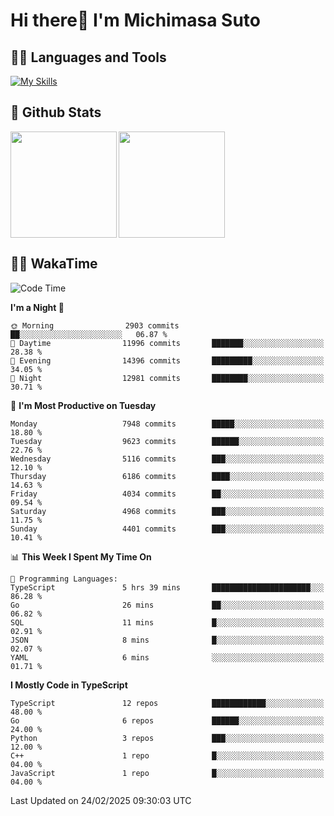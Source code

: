# Hi there👋 I'm Michimasa Suto

## 🧑‍💻 Languages and Tools
[![My Skills](https://skillicons.dev/icons?i=ts,nextjs,react,vue,python,go,aws,docker,nodejs,redux,solidity,firebase,gcp,js,bootstrap,tailwind,materialui,html,css,wordpress,xd,figma,raspberrypi,arduino)](https://skillicons.dev)

<!--
**Suto-Michimasa/Suto-Michimasa** is a ✨ _special_ ✨ repository because its `README.md` (this file) appears on your GitHub profile.

Here are some ideas to get you started:

- 🔭 I’m currently working on ...
- 🌱 I’m currently learning ...
- 👯 I’m looking to collaborate on ...
- 🤔 I’m looking for help with ...
- 💬 Ask me about ...
- 📫 How to reach me: ...
- 😄 Pronouns: ...
- ⚡ Fun fact: ...
-->
## 💎 Github Stats

<div>
  <img height="170" align="left" src="https://github-readme-stats.vercel.app/api?username=Suto-michimasa&count_private=true&show_icons=true&theme=dark" />
  <img height="170" src="https://github-readme-stats.vercel.app/api/top-langs/?username=Suto-michimasa&langs_count=8&layout=compact&theme=dark" />
</div>

<!-- ## 🏆 GitHub Profile Trophy

<img width="800" src="https://github-profile-trophy.vercel.app/?username=Suto-michimasa&theme=onedark&no-frame=true"/>
 -->

## 🧑‍💻 WakaTime
<!--START_SECTION:waka-->
![Code Time](http://img.shields.io/badge/Code%20Time-622%20hrs%2056%20mins-blue)

**I'm a Night 🦉** 

```text
🌞 Morning                2903 commits        ██░░░░░░░░░░░░░░░░░░░░░░░   06.87 % 
🌆 Daytime                11996 commits       ███████░░░░░░░░░░░░░░░░░░   28.38 % 
🌃 Evening                14396 commits       █████████░░░░░░░░░░░░░░░░   34.05 % 
🌙 Night                  12981 commits       ████████░░░░░░░░░░░░░░░░░   30.71 % 
```
📅 **I'm Most Productive on Tuesday** 

```text
Monday                   7948 commits        █████░░░░░░░░░░░░░░░░░░░░   18.80 % 
Tuesday                  9623 commits        ██████░░░░░░░░░░░░░░░░░░░   22.76 % 
Wednesday                5116 commits        ███░░░░░░░░░░░░░░░░░░░░░░   12.10 % 
Thursday                 6186 commits        ████░░░░░░░░░░░░░░░░░░░░░   14.63 % 
Friday                   4034 commits        ██░░░░░░░░░░░░░░░░░░░░░░░   09.54 % 
Saturday                 4968 commits        ███░░░░░░░░░░░░░░░░░░░░░░   11.75 % 
Sunday                   4401 commits        ███░░░░░░░░░░░░░░░░░░░░░░   10.41 % 
```


📊 **This Week I Spent My Time On** 

```text
💬 Programming Languages: 
TypeScript               5 hrs 39 mins       ██████████████████████░░░   86.28 % 
Go                       26 mins             ██░░░░░░░░░░░░░░░░░░░░░░░   06.82 % 
SQL                      11 mins             █░░░░░░░░░░░░░░░░░░░░░░░░   02.91 % 
JSON                     8 mins              █░░░░░░░░░░░░░░░░░░░░░░░░   02.07 % 
YAML                     6 mins              ░░░░░░░░░░░░░░░░░░░░░░░░░   01.71 % 
```

**I Mostly Code in TypeScript** 

```text
TypeScript               12 repos            ████████████░░░░░░░░░░░░░   48.00 % 
Go                       6 repos             ██████░░░░░░░░░░░░░░░░░░░   24.00 % 
Python                   3 repos             ███░░░░░░░░░░░░░░░░░░░░░░   12.00 % 
C++                      1 repo              █░░░░░░░░░░░░░░░░░░░░░░░░   04.00 % 
JavaScript               1 repo              █░░░░░░░░░░░░░░░░░░░░░░░░   04.00 % 
```




 Last Updated on 24/02/2025 09:30:03 UTC
<!--END_SECTION:waka-->
